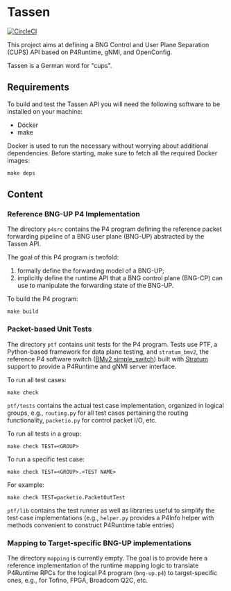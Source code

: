 # Tassen

[![CircleCI](https://circleci.com/gh/opennetworkinglab/tassen.svg?style=svg&circle-token=1192ef25b712aaf3f6e5e54fb65b3aad27ad1f57)](https://app.circleci.com/pipelines/github/opennetworkinglab/tassen)

This project aims at defining a BNG Control and User Plane Separation (CUPS) API
based on P4Runtime, gNMI, and OpenConfig.

Tassen is a German word for "cups".

## Requirements

To build and test the Tassen API you will need the following software to be
installed on your machine:

* Docker
* make

Docker is used to run the necessary without worrying about additional
dependencies. Before starting, make sure to fetch all the required Docker
images:

    make deps

## Content

### Reference BNG-UP P4 Implementation

The directory `p4src` contains the P4 program defining the reference packet
forwarding pipeline of a BNG user plane (BNG-UP) abstracted by the Tassen API.

The goal of this P4 program is twofold:

1. formally define the forwarding model of a BNG-UP;
2. implicitly define the runtime API that a BNG control plane (BNG-CP) can use
   to manipulate the forwarding state of the BNG-UP.

To build the P4 program:

    make build

### Packet-based Unit Tests

The directory `ptf` contains unit tests for the P4 program. Tests use PTF, a
Python-based framework for data plane testing, and `stratum_bmv2`, the reference
P4 software switch ([BMv2 simple_switch][bmv2]) built with [Stratum][stratum]
support to provide a P4Runtime and gNMI server interface.

To run all test cases:

    make check

`ptf/tests` contains the actual test case implementation, organized in logical
groups, e.g., `routing.py` for all test cases pertaining the routing
functionality, `packetio.py` for control packet I/O, etc.

To run all tests in a group:

    make check TEST=<GROUP>

To run a specific test case:

    make check TEST=<GROUP>.<TEST NAME>

For example:

    make check TEST=packetio.PacketOutTest
  
`ptf/lib` contains the test runner as well as libraries useful to simplify
the test case implementations (e.g., `helper.py` provides a P4Info helper with
methods convenient to construct P4Runtime table entries)

### Mapping to Target-specific BNG-UP implementations

The directory `mapping` is currently empty. The goal is to provide here a
reference implementation of the runtime mapping logic to translate P4Runtime
RPCs for the logical P4 program (`bng-up.p4`) to target-specific ones, e.g., for
Tofino, FPGA, Broadcom Q2C, etc.


[bmv2]: https://github.com/p4lang/behavioral-model
[stratum]: https://github.com/stratum/stratum
